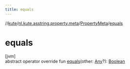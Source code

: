 ```yaml
---
title: equals
---
```

//[kute](../../../index.html)/[nl.kute.asstring.property.meta](../index.html)/[PropertyMeta](index.html)/[equals](equals.html)



# equals



[jvm]\
abstract operator override fun [equals](equals.html)(other: [Any](https://kotlinlang.org/api/latest/jvm/stdlib/kotlin/-any/index.html)?): [Boolean](https://kotlinlang.org/api/latest/jvm/stdlib/kotlin/-boolean/index.html)




